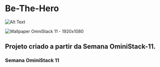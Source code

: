 # Be-The-Hero

 ![Alt Text](https://user-images.githubusercontent.com/62043171/78032791-ed511480-733b-11ea-83ce-ba061edeec89.png)
 
 
![Wallpaper OmniStack 11 - 1920x1080](https://user-images.githubusercontent.com/62043171/78034861-af092480-733e-11ea-833a-60ca9cba698d.jpg)


## Projeto criado a partir da Semana OminiStack-11.

### Semana OminiStack 11


